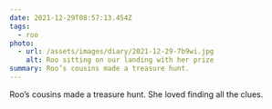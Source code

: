 ```yaml
---
date: 2021-12-29T08:57:13.454Z
tags:
  - roo
photo:
  - url: /assets/images/diary/2021-12-29-7b9wi.jpg
    alt: Roo sitting on our landing with her prize
summary: Roo’s cousins made a treasure hunt.
---
```

Roo’s cousins made a treasure hunt. She loved finding all the clues. 
